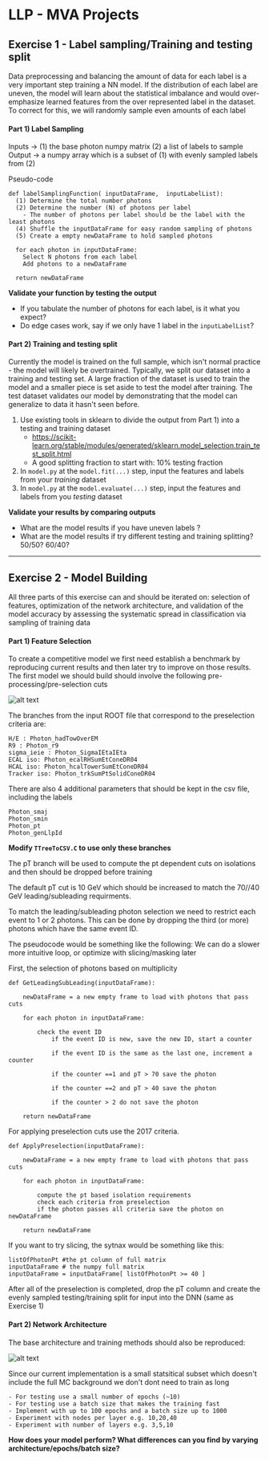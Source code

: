 

# LLP - MVA Projects

## Exercise 1 - Label sampling/Training and testing split

Data preprocessing and balancing the amount of data for each label is a very important step training a NN model. If the distribution of each label are uneven, the model will learn about the statistical imbalance and would over-emphasize learned features from the over represented label in the dataset. To correct for this, we will randomly sample even amounts of each label

#### Part 1) Label Sampling
Inputs $\rightarrow$ (1) the base photon numpy matrix (2) a list of labels to sample
Output $\rightarrow$  a numpy array which is a subset of (1) with evenly sampled labels from (2)

Pseudo-code
```
def labelSamplingFunction( inputDataFrame,  inputLabelList):
  (1) Determine the total number photons
  (2) Determine the number (N) of photons per label
    - The number of photons per label should be the label with the least photons
  (4) Shuffle the inputDataFrame for easy random sampling of photons
  (5) Create a empty newDataFrame to hold sampled photons

  for each photon in inputDataFrame:
    Select N photons from each label
    Add photons to a newDataFrame
  
  return newDataFrame

```

**Validate your function by testing the output**
  - If you tabulate the number of photons for each label, is it what you expect?
  - Do edge cases work, say if we only have 1 label in the `inputLabelList`?

#### Part 2) Training and testing split

Currently the model is trained on the full sample, which isn't normal practice - the model will likely be overtrained.  Typically, we split our dataset into a training and testing set. A large fraction of the dataset is used to train the model and a smaller piece is set aside to test the model after training. The test dataset validates our model by demonstrating that the model can generalize to data it hasn't seen before.

1) Use existing tools in sklearn to divide the output from Part 1) into a testing and training dataset
    -  https://scikit-learn.org/stable/modules/generated/sklearn.model_selection.train_test_split.html
    - A good splitting fraction to start with: $10\%$ testing fraction
2) In `model.py` at the `model.fit(...)` step, input the features and labels from your *training* dataset
3) In `model.py` at the `model.evaluate(...)` step, input the features and labels from you *testing* dataset

**Validate your results by comparing outputs**
  - What are the model results if you have uneven labels ?
  - What are the model results if try different testing and training splitting? 50/50? 60/40?




***


## Exercise 2 - Model Building

All three parts of this exercise can and should be iterated on: selection of features, optimization of the network architecture, and validation of the model accuracy by assessing the systematic spread in classification via sampling of training data

#### Part 1) Feature Selection

To create a competitive model we first need establish a benchmark by reproducing current results and then later try to improve on those results. The first model we should build should involve the following pre-processing/pre-selection cuts

![alt text](https://github.com/Jphsx/PhotonMVA/blob/master/doc/Photon_Preselection.png?raw=true)


The branches from the input ROOT file that correspond to the preselection criteria are:
```
H/E : Photon_hadTowOverEM
R9 : Photon_r9
sigma_ieie : Photon_SigmaIEtaIEta
ECAL iso: Photon_ecalRHSumEtConeDR04
HCAL iso: Photon_hcalTowerSumEtConeDR04
Tracker iso: Photon_trkSumPtSolidConeDR04
```

There are also 4 additional parameters that should be kept in the csv file, including the labels
```
Photon_smaj 
Photon_smin
Photon_pt
Photon_genLlpId
```

**Modify `TTreeToCSV.C` to use only these branches**

The pT branch will be used to compute the pt dependent cuts on isolations and then should be dropped before training

The default pT cut is 10 GeV which should be increased to match the 70//40 GeV leading/subleading requirments. 

To match the leading/subleading photon selection we need to restrict each event to 1 or 2 photons. This can be done by dropping the third (or more) photons which have the same event ID.

The pseudocode would be something like the following:
We can do a slower more intuitive loop, or optimize with slicing/masking later



First, the selection of photons based on multiplicity
```
def GetLeadingSubLeading(inputDataFrame):
	
	newDataFrame = a new empty frame to load with photons that pass cuts
	
	for each photon in inputDataFrame:	
		
		check the event ID 
			if the event ID is new, save the new ID, start a counter
			
			if the event ID is the same as the last one, increment a counter
			
			if the counter ==1 and pT > 70 save the photon
			
			if the counter ==2 and pT > 40 save the photon
			
			if the counter > 2 do not save the photon				 
	
	return newDataFrame
```

For applying preselection cuts use the 2017 criteria. 
```
def ApplyPreselection(inputDataFrame):

	newDataFrame = a new empty frame to load with photons that pass cuts
	
	for each photon in inputDataFrame:
	
		compute the pt based isolation requirements
		check each criteria from preselection
		if the photon passes all criteria save the photon on newDataFrame

	return newDataFrame
```
	 

If you want to try slicing, the sytnax would be something like this:

```
listOfPhotonPt #the pt column of full matrix
inputDataFrame # the numpy full matrix
inputDataFrame = inputDataFrame[ listOfPhotonPt >= 40 ]
```

After all of the preselection is completed, drop the pT column and create the evenly sampled testing/training split for input into the DNN (same as Exercise 1)



#### Part 2) Network Architecture

The base architecture and training methods should also be reproduced:

![alt text](https://github.com/Jphsx/PhotonMVA/blob/master/doc/DNN_architecture.png?raw=true)

Since our current implementation is a small statsitical subset which doesn't include the full MC background we don't dont need to train as long

	- For testing use a small number of epochs (~10)
	- For testing use a batch size that makes the training fast
	- Implement with up to 100 epochs and a batch size up to 1000
	- Experiment with nodes per layer e.g. 10,20,40
	- Experiment with number of layers e.g. 3,5,10
	

**How does your model perform? What differences can you find by varying architecture/epochs/batch size?**




